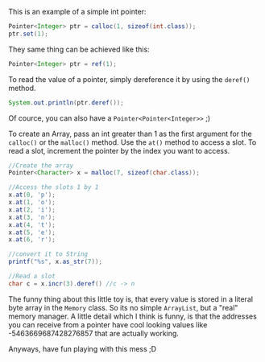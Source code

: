 This is an example of a simple int pointer:
```java
Pointer<Integer> ptr = calloc(1, sizeof(int.class));
ptr.set(1);
```
They same thing can be achieved like this:
```java
Pointer<Integer> ptr = ref(1);
```
To read the value of a pointer, simply dereference it by using the `deref()` method.
```java
System.out.println(ptr.deref());
```
Of cource, you can also have a `Pointer<Pointer<Integer>>` ;)

To create an Array, pass an int greater than 1 as the first argument for the `calloc()` or the `malloc()` method.
Use the `at()` method to access a slot. To read a slot, increment the pointer by the index you want to access.
```java
//Create the array
Pointer<Character> x = malloc(7, sizeof(char.class));

//Access the slots 1 by 1
x.at(0, 'p');
x.at(1, 'o');
x.at(2, 'i');
x.at(3, 'n');
x.at(4, 't');
x.at(5, 'e');
x.at(6, 'r');

//convert it to String
printf("%s", x.as_str(7));

//Read a slot
char c = x.incr(3).deref() //c -> n
```

The funny thing about this little toy is, that every value is stored in a literal byte array in the `Memory` class. So its no simple `ArrayList`, but a "real" memory manager.
A little detail which I think is funny, is that the addresses you can receive from a pointer have cool looking values like -5463669687428276857 that are actually working.

Anyways, have fun playing with this mess ;D
